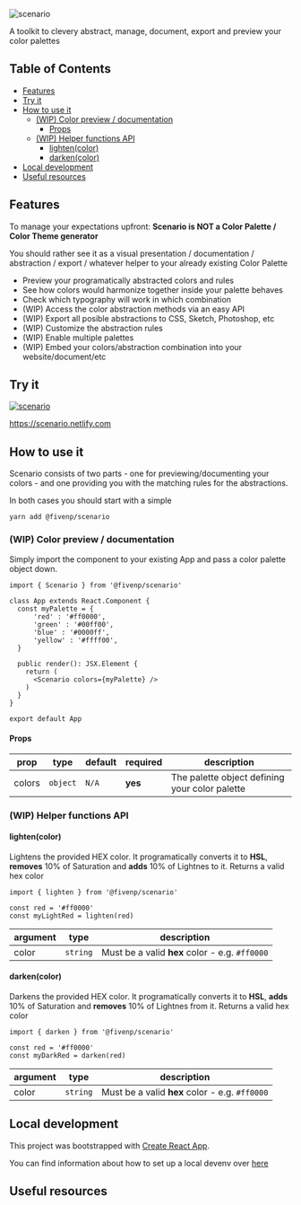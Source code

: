 ![scenario](https://user-images.githubusercontent.com/132332/52920033-968ba580-3308-11e9-8230-24fe21e3a491.png)

A toolkit to clevery abstract, manage, document, export and preview your color palettes

## Table of Contents

- [Features](#features)
- [Try it](#try-it)
- [How to use it](#how-to-use-it)
  * [(WIP) Color preview / documentation](#wip-color-preview--documentation)
    + [Props](#props)
  * [(WIP) Helper functions API](#wip-helper-functions-api)
    + [lighten(color)](#lightencolor)
    + [darken(color)](#darkencolor)
- [Local development](#local-development)
- [Useful resources](#useful-resources)

## Features

To manage your expectations upfront: **Scenario is NOT a Color Palette / Color Theme generator**

You should rather see it as a visual presentation / documentation / abstraction / export / whatever helper to your already existing Color Palette

* Preview your programatically abstracted colors and rules
* See how colors would harmonize together inside your palette behaves
* Check which typography will work in which combination
* (WIP) Access the color abstraction methods via an easy API
* (WIP) Export all posible abstractions to CSS, Sketch, Photoshop, etc
* (WIP) Customize the abstraction rules
* (WIP) Enable multiple palettes
* (WIP) Embed your colors/abstraction combination into your website/document/etc

## Try it

[![scenario](https://user-images.githubusercontent.com/132332/53442167-ef45f700-3a08-11e9-99a3-9c866bc722d3.png)](https://scenario.netlify.com)

https://scenario.netlify.com


## How to use it

Scenario consists of two parts - one for previewing/documenting your colors - and one providing you with the matching rules for the abstractions.

In both cases you should start with a simple

```shell
yarn add @fivenp/scenario
```

### (WIP) Color preview / documentation

Simply import the component to your existing App and pass a color palette object down.

```tsx
import { Scenario } from '@fivenp/scenario'

class App extends React.Component {
  const myPalette = {
      'red' : '#ff0000',
      'green' : '#00ff00',
      'blue' : '#0000ff',
      'yellow' : '#ffff00',
  }

  public render(): JSX.Element {
    return (
      <Scenario colors={myPalette} />
    )
  }
}

export default App
```

#### Props

| prop             | type       | default    | required   | description
| ---------------- | ---------- | ---------- | ---------- | ----------
| colors           | `object`   | `N/A`      | **yes**    | The palette object defining your color palette

### (WIP) Helper functions API

#### lighten(color)

Lightens the provided HEX color. It programatically converts it to **HSL**, **removes** 10% of Saturation and **adds** 10% of Lightnes to it. Returns a valid hex color

```tsx
import { lighten } from '@fivenp/scenario'

const red = '#ff0000'
const myLightRed = lighten(red)

```

| argument         | type       | description
| ---------------- | ---------- | ----------
| color            | `string`   | Must be a valid **hex** color - e.g. `#ff0000`


#### darken(color)

Darkens the provided HEX color. It programatically converts it to **HSL**, **adds** 10% of Saturation and **removes** 10% of Lightnes from it. Returns a valid hex color


```tsx
import { darken } from '@fivenp/scenario'

const red = '#ff0000'
const myDarkRed = darken(red)

```

| argument         | type       | description
| ---------------- | ---------- | ----------
| color            | `string`   | Must be a valid **hex** color - e.g. `#ff0000`

## Local development

This project was bootstrapped with [Create React App](https://github.com/facebook/create-react-app).

You can find information about how to set up a local devenv over [here](https://github.com/fivenp/scenario/blob/master/CONTRIBUTING.md#setting-up-the-project-locally)

## Useful resources
